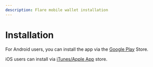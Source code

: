 ```yaml
---
description: Flare mobile wallet installation
---
```


# Installation

For Android users, you can install the app via the [Google Play](https://play.google.com/store/apps/details?id=com.flare) Store.

iOS users can install via [iTunes/Apple App](https://apps.apple.com/us/app/flare-wallet/id1496651406) store.

